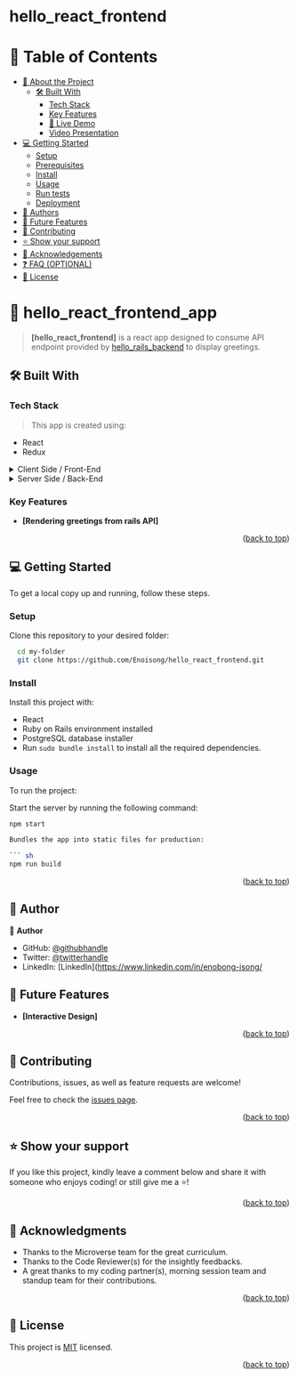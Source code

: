   # hello_react_frontend
  
  <a name="readme-top"></a>
 # 📗 Table of Contents
- [📖 About the Project](#aboVut-project)
  - [🛠 Built With](#built-with)
    - [Tech Stack](#tech-stack) 
    - [Key Features](#key-features) 
    - [🚀 Live Demo ](#-live-demo-)
    - [Video Presentation ](#video-presentation-)
- [💻 Getting Started](#getting-started)
  - [Setup](#setup)
  - [Prerequisites](#prerequisites)
  - [Install](#install)
  - [Usage](#usage)
  - [Run tests](#run-tests)
  - [Deployment](#triangular_flag_on_post-deployment)
- [👥 Authors](#authors)
- [🔭 Future Features](#future-features)
- [🤝 Contributing](#contributing)
- [⭐️ Show your support](#support)
- [🙏 Acknowledgements](#acknowledgements)
- [❓ FAQ (OPTIONAL)](#faq)
- [📝 License](#license)

<!-- PROJECT DESCRIPTION -->
# 📖 hello_react_frontend_app<a name="about-project"></a> 

> **[hello_react_frontend]** is a react app designed to consume API endpoint provided by [hello_rails_backend](https://github.com/Enoisong/hello_rails_backend.git) to display greetings.
 
## 🛠 Built With <a name="built-with"></a>
### Tech Stack <a name="tech-stack"></a>

 > This app is created using:
  - React
  - Redux 
 
 <details>
  <summary>Client Side / Front-End</summary>
  <ul>
    <li><a href="https://betterprogramming.pub/react-with-rails-2022-bd28e1fcd355#ad0a">How to Use React in a Ruby on Rails App</a></li>    
  </ul>
</details>

<details>
  <summary>Server Side / Back-End</summary>
  <ul>
    <li><a href="https://postgresql.org/">PostgreSQL</a></li>
     
  </ul>
</details>

 ### Key Features <a name="key-features"></a>
 
  - **[Rendering greetings from rails API]**   
  
  <p align="right">(<a href="#readme-top">back to top</a>)</p>
  
 <!-- GETTING STARTED -->

## 💻 Getting Started <a name="getting-started"></a>

To get a local copy up and running, follow these steps.

### Setup

Clone this repository to your desired folder:

```sh
  cd my-folder
  git clone https://github.com/Enoisong/hello_react_frontend.git
```

### Install

Install this project with:
- React 
- Ruby on Rails environment installed
- PostgreSQL database installer
- Run `sudo bundle install` to install all the required dependencies.

### Usage

To run the project:  

Start the server by running the following command:

```sh
npm start

Bundles the app into static files for production:

``` sh
npm run build
```


<p align="right">(<a href="#readme-top">back to top</a>)</p>

<!-- AUTHOR -->
## 👥 Author <a name="author"></a>  
 
👤 **Author**
- GitHub: [@githubhandle](https://github.com/Enoisong)
- Twitter: [@twitterhandle](https://twitter.com/Enobongmisong)
- LinkedIn: [LinkedIn](https://www.linkedin.com/in/enobong-isong/ 

## 🔭 Future Features <a name="future-features"></a> 
 
- **[Interactive Design]** 
 
<p align="right">(<a href="#readme-top">back to top</a>)</p>

<!-- CONTRIBUTING -->

## 🤝 Contributing <a name="contributing"></a>

Contributions, issues, as well as feature requests are welcome!

Feel free to check the [issues page](../../issues/).

<p align="right">(<a href="#readme-top">back to top</a>)</p>

<!-- SUPPORT -->
## ⭐️ Show your support <a name="support"></a>

If you like this project, kindly leave a comment below and share it with
someone who enjoys coding! or still give me a ⭐️!

<p align="right">(<a href="#readme-top">back to top</a>)</p>

<!-- ACKNOWLEDGEMENTS -->
## 🙏 Acknowledgments <a name="acknowledgements"></a>
 
-	Thanks to the Microverse team for the great curriculum.
-	Thanks to the Code Reviewer(s) for the insightly feedbacks.
-	A great thanks to my coding partner(s), morning session team 
    and standup team for their contributions.

<p align="right">(<a href="#readme-top">back to top</a>)</p>
 
## 📝 License <a name="license"></a> 

This project is [MIT](./MIT.md) licensed.

<p align="right">(<a href="#readme-top">back to top</a>)</p>
